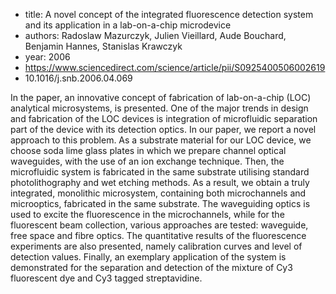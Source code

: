 - title: A novel concept of the integrated fluorescence detection system and its application in a lab-on-a-chip microdevice
- authors: Radoslaw Mazurczyk, Julien Vieillard, Aude Bouchard, Benjamin Hannes, Stanislas Krawczyk
- year: 2006
- https://www.sciencedirect.com/science/article/pii/S0925400506002619
- 10.1016/j.snb.2006.04.069

In the paper, an innovative concept of fabrication of lab-on-a-chip (LOC) analytical microsystems, is presented. One of the major trends in design and fabrication of the LOC devices is integration of microfluidic separation part of the device with its detection optics. In our paper, we report a novel approach to this problem. As a substrate material for our LOC device, we choose soda lime glass plates in which we prepare channel optical waveguides, with the use of an ion exchange technique. Then, the microfluidic system is fabricated in the same substrate utilising standard photolithography and wet etching methods. As a result, we obtain a truly integrated, monolithic microsystem, containing both microchannels and microoptics, fabricated in the same substrate. The waveguiding optics is used to excite the fluorescence in the microchannels, while for the fluorescent beam collection, various approaches are tested: waveguide, free space and fibre optics. The quantitative results of the fluorescence experiments are also presented, namely calibration curves and level of detection values. Finally, an exemplary application of the system is demonstrated for the separation and detection of the mixture of Cy3 fluorescent dye and Cy3 tagged streptavidine.

